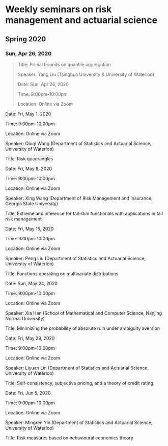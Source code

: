 # Weekly seminars on risk management and actuarial science


## Spring 2020

### Sun, Apr 26, 2020

> Title: Primal bounds on quantile aggregation
>
> Speaker: Yang Liu (Tsinghua University & University of Waterloo)
>
> Date: Sun, Apr 26, 2020
>
> Time: 9:00pm-10:00pm
>
> Location: Online via Zoom






Date: Fri, May 1, 2020

Time: 9:00pm-10:00pm

Location: Online via Zoom

Speaker: Qiuqi Wang (Department of Statistics and Actuarial Science, University of Waterloo)

Title: Risk quadrangles


Date: Fri, May 8, 2020

Time: 9:00pm-10:00pm

Location: Online via Zoom

Speaker: Xing Wang (Department of Risk Management and Insurance, Georgia State University)

Title: Extreme and inference for tail-Gini functionals with applications in tail risk management


Date: Fri, May 15, 2020

Time: 9:00pm-10:00pm

Location: Online via Zoom

Speaker: Peng Liu (Department of Statistics and Actuarial Science, University of Waterloo)

Title: Functions operating on multivariate distributions


Date: Sun, May 24, 2020

Time: 9:00pm-10:00pm

Location: Online via Zoom

Speaker: Xia Han (School of Mathematical and Computer Science, Nanjing Normal University)

Title: Minimizing the probability of absolute ruin under ambiguity aversion


Date: Fri, May 29, 2020

Time: 9:00pm-10:00pm

Location: Online via Zoom

Speaker: Liyuan Lin (Department of Statistics and Actuarial Science, University of Waterloo)

Title: Self-consistency, subjective pricing, and a theory of credit rating


Date: Fri, Jun 5, 2020

Time: 9:00pm-10:00pm

Location: Online via Zoom

Speaker: Mingren Yin (Department of Statistics and Actuarial Science, University of Waterloo)

Title: Risk measures based on behavioural economics theory
